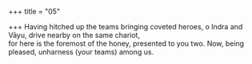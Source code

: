 +++
title = "05"

+++
Having hitched up the teams bringing coveted heroes, o Indra and Vāyu,  drive nearby on the same chariot,  
for here is the foremost of the honey, presented to you two. Now, being  pleased, unharness (your teams) among us.  